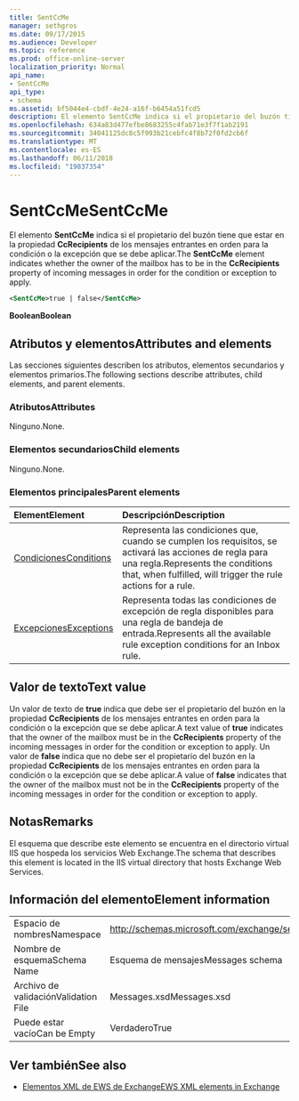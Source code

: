 ```yaml
---
title: SentCcMe
manager: sethgros
ms.date: 09/17/2015
ms.audience: Developer
ms.topic: reference
ms.prod: office-online-server
localization_priority: Normal
api_name:
- SentCcMe
api_type:
- schema
ms.assetid: bf5044e4-cbdf-4e24-a16f-b6454a51fcd5
description: El elemento SentCcMe indica si el propietario del buzón tiene que estar en la propiedad CcRecipients de los mensajes entrantes en orden para la condición o la excepción que se debe aplicar.
ms.openlocfilehash: 634a83d477efbe8683255c4fab71e3f7f1ab2191
ms.sourcegitcommit: 34041125dc8c5f993b21cebfc4f8b72f0fd2cb6f
ms.translationtype: MT
ms.contentlocale: es-ES
ms.lasthandoff: 06/11/2018
ms.locfileid: "19837354"
---
```

# <a name="sentccme"></a><span data-ttu-id="f4486-103">SentCcMe</span><span class="sxs-lookup"><span data-stu-id="f4486-103">SentCcMe</span></span>

<span data-ttu-id="f4486-104">El elemento **SentCcMe** indica si el propietario del buzón tiene que estar en la propiedad **CcRecipients** de los mensajes entrantes en orden para la condición o la excepción que se debe aplicar.</span><span class="sxs-lookup"><span data-stu-id="f4486-104">The **SentCcMe** element indicates whether the owner of the mailbox has to be in the **CcRecipients** property of incoming messages in order for the condition or exception to apply.</span></span> 
  
```XML
<SentCcMe>true | false</SentCcMe>
```

 <span data-ttu-id="f4486-105">**Boolean**</span><span class="sxs-lookup"><span data-stu-id="f4486-105">**Boolean**</span></span>
## <a name="attributes-and-elements"></a><span data-ttu-id="f4486-106">Atributos y elementos</span><span class="sxs-lookup"><span data-stu-id="f4486-106">Attributes and elements</span></span>

<span data-ttu-id="f4486-107">Las secciones siguientes describen los atributos, elementos secundarios y elementos primarios.</span><span class="sxs-lookup"><span data-stu-id="f4486-107">The following sections describe attributes, child elements, and parent elements.</span></span>
  
### <a name="attributes"></a><span data-ttu-id="f4486-108">Atributos</span><span class="sxs-lookup"><span data-stu-id="f4486-108">Attributes</span></span>

<span data-ttu-id="f4486-109">Ninguno.</span><span class="sxs-lookup"><span data-stu-id="f4486-109">None.</span></span>
  
### <a name="child-elements"></a><span data-ttu-id="f4486-110">Elementos secundarios</span><span class="sxs-lookup"><span data-stu-id="f4486-110">Child elements</span></span>

<span data-ttu-id="f4486-111">Ninguno.</span><span class="sxs-lookup"><span data-stu-id="f4486-111">None.</span></span>
  
### <a name="parent-elements"></a><span data-ttu-id="f4486-112">Elementos principales</span><span class="sxs-lookup"><span data-stu-id="f4486-112">Parent elements</span></span>

|<span data-ttu-id="f4486-113">**Element**</span><span class="sxs-lookup"><span data-stu-id="f4486-113">**Element**</span></span>|<span data-ttu-id="f4486-114">**Descripción**</span><span class="sxs-lookup"><span data-stu-id="f4486-114">**Description**</span></span>|
|:-----|:-----|
|[<span data-ttu-id="f4486-115">Condiciones</span><span class="sxs-lookup"><span data-stu-id="f4486-115">Conditions</span></span>](conditions.md) <br/> |<span data-ttu-id="f4486-116">Representa las condiciones que, cuando se cumplen los requisitos, se activará las acciones de regla para una regla.</span><span class="sxs-lookup"><span data-stu-id="f4486-116">Represents the conditions that, when fulfilled, will trigger the rule actions for a rule.</span></span>  <br/> |
|[<span data-ttu-id="f4486-117">Excepciones</span><span class="sxs-lookup"><span data-stu-id="f4486-117">Exceptions</span></span>](exceptions.md) <br/> |<span data-ttu-id="f4486-118">Representa todas las condiciones de excepción de regla disponibles para una regla de bandeja de entrada.</span><span class="sxs-lookup"><span data-stu-id="f4486-118">Represents all the available rule exception conditions for an Inbox rule.</span></span>  <br/> |
   
## <a name="text-value"></a><span data-ttu-id="f4486-119">Valor de texto</span><span class="sxs-lookup"><span data-stu-id="f4486-119">Text value</span></span>

<span data-ttu-id="f4486-120">Un valor de texto de **true** indica que debe ser el propietario del buzón en la propiedad **CcRecipients** de los mensajes entrantes en orden para la condición o la excepción que se debe aplicar.</span><span class="sxs-lookup"><span data-stu-id="f4486-120">A text value of **true** indicates that the owner of the mailbox must be in the **CcRecipients** property of the incoming messages in order for the condition or exception to apply.</span></span> <span data-ttu-id="f4486-121">Un valor de **false** indica que no debe ser el propietario del buzón en la propiedad **CcRecipients** de los mensajes entrantes en orden para la condición o la excepción que se debe aplicar.</span><span class="sxs-lookup"><span data-stu-id="f4486-121">A value of **false** indicates that the owner of the mailbox must not be in the **CcRecipients** property of the incoming messages in order for the condition or exception to apply.</span></span> 
  
## <a name="remarks"></a><span data-ttu-id="f4486-122">Notas</span><span class="sxs-lookup"><span data-stu-id="f4486-122">Remarks</span></span>

<span data-ttu-id="f4486-123">El esquema que describe este elemento se encuentra en el directorio virtual IIS que hospeda los servicios Web Exchange.</span><span class="sxs-lookup"><span data-stu-id="f4486-123">The schema that describes this element is located in the IIS virtual directory that hosts Exchange Web Services.</span></span>
  
## <a name="element-information"></a><span data-ttu-id="f4486-124">Información del elemento</span><span class="sxs-lookup"><span data-stu-id="f4486-124">Element information</span></span>

|||
|:-----|:-----|
|<span data-ttu-id="f4486-125">Espacio de nombres</span><span class="sxs-lookup"><span data-stu-id="f4486-125">Namespace</span></span>  <br/> |http://schemas.microsoft.com/exchange/services/2006/messages  <br/> |
|<span data-ttu-id="f4486-126">Nombre de esquema</span><span class="sxs-lookup"><span data-stu-id="f4486-126">Schema Name</span></span>  <br/> |<span data-ttu-id="f4486-127">Esquema de mensajes</span><span class="sxs-lookup"><span data-stu-id="f4486-127">Messages schema</span></span>  <br/> |
|<span data-ttu-id="f4486-128">Archivo de validación</span><span class="sxs-lookup"><span data-stu-id="f4486-128">Validation File</span></span>  <br/> |<span data-ttu-id="f4486-129">Messages.xsd</span><span class="sxs-lookup"><span data-stu-id="f4486-129">Messages.xsd</span></span>  <br/> |
|<span data-ttu-id="f4486-130">Puede estar vacío</span><span class="sxs-lookup"><span data-stu-id="f4486-130">Can be Empty</span></span>  <br/> |<span data-ttu-id="f4486-131">Verdadero</span><span class="sxs-lookup"><span data-stu-id="f4486-131">True</span></span>  <br/> |
   
## <a name="see-also"></a><span data-ttu-id="f4486-132">Ver también</span><span class="sxs-lookup"><span data-stu-id="f4486-132">See also</span></span>



- [<span data-ttu-id="f4486-133">Elementos XML de EWS de Exchange</span><span class="sxs-lookup"><span data-stu-id="f4486-133">EWS XML elements in Exchange</span></span>](ews-xml-elements-in-exchange.md)

